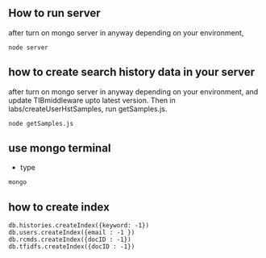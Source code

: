## How to run server
after turn on mongo server in anyway depending on your environment,
```
node server
```

## how to create search history data in your server
after turn on mongo server in anyway depending on your environment,
and update TIBmiddleware upto latest version.
Then in labs/createUserHstSamples, run getSamples.js.
```
node getSamples.js
```

## use mongo terminal
* type
```
mongo
```



## how to create index
```
db.histories.createIndex({keyword: -1})
db.users.createIndex({email : -1 })
db.rcmds.createIndex({docID : -1})
db.tfidfs.createIndex({docID : -1})

```